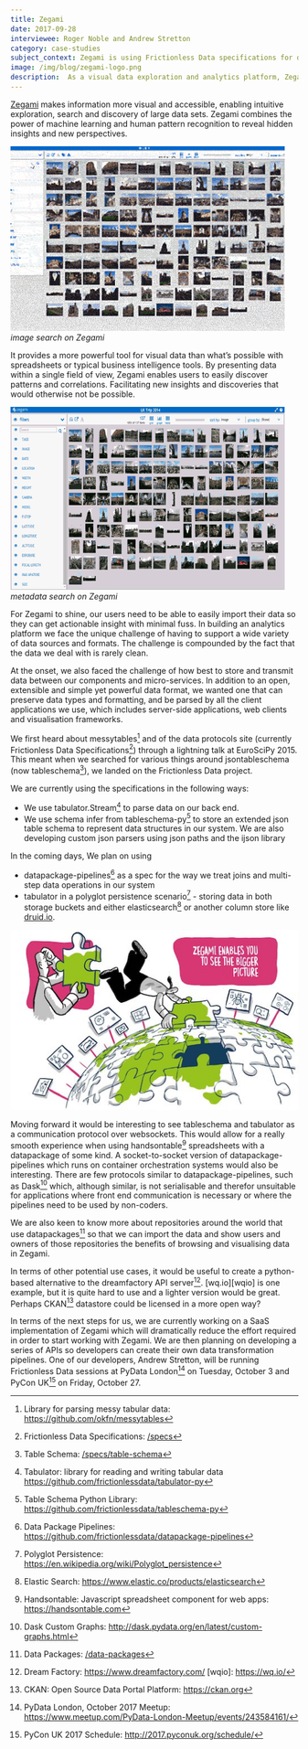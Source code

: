 ```yaml
---
title: Zegami
date: 2017-09-28
interviewee: Roger Noble and Andrew Stretton
category: case-studies
subject_context: Zegami is using Frictionless Data specifications for data management and syntactic analysis on their visual data analysis platform
image: /img/blog/zegami-logo.png
description:  As a visual data exploration and analytics platform, Zegami makes the exploration of large collections of image rich information quick and simple.
---
```


[Zegami](https://www.zegami.com) makes information more visual and accessible, enabling intuitive exploration, search and discovery of large data sets. Zegami combines the power of machine learning and human pattern recognition to reveal hidden insights and new perspectives.

![imagesearch](./zegami-2.gif) <br/> *image search on Zegami*

It provides a more powerful tool for visual data than what’s possible with spreadsheets or typical business intelligence tools. By presenting data within a single field of view, Zegami enables users to easily discover patterns and correlations. Facilitating new insights and discoveries that would otherwise not be possible.

![metadatasearch](./zegami-3.gif) <br/> *metadata search on Zegami*

For Zegami to shine, our users need to be able to easily import their data so they can get actionable insight with minimal fuss. In building an analytics platform we face the unique challenge of having to support a wide variety of data sources and formats. The challenge is compounded by the fact that the data we deal with is rarely clean.

At the onset, we also faced the challenge of how best to store and transmit data between our components and micro-services. In addition to an open, extensible and simple yet powerful data format, we wanted one that can preserve data types and formatting, and be parsed by all the client applications we use, which includes server-side applications, web clients and visualisation frameworks.

We first heard about messytables[^messytables] and of the data protocols site (currently Frictionless Data Specifications[^specs]) through a lightning talk at EuroSciPy 2015. This meant when we searched for various things around jsontableschema (now tableschema[^tableschema]), we landed on the Frictionless Data project.

We are currently using the specifications in the following ways:

- We use tabulator.Stream[^tabulator] to parse data on our back end.
- We use schema infer from tableschema-py[^tableschemapy] to store an extended json table schema to represent data structures in our system. We are also developing custom json parsers using json paths and the ijson library

In the coming days, We plan on using
- datapackage-pipelines[^dpp] as a spec for the way we treat joins and multi-step data operations in our system
- tabulator in a polyglot persistence scenario[^polyglot] - storing data in both storage buckets and either elasticsearch[^elasticsearch] or another column store like [druid.io](http://druid.io).

![Diagram](./zegami-1.jpg)

Moving forward it would be interesting to see tableschema and tabulator as a communication protocol over websockets. This would allow for a really smooth experience when using handsontable[^handsontable] spreadsheets with a datapackage of some kind. A socket-to-socket version of datapackage-pipelines which runs on container orchestration systems would also be interesting. There are few protocols similar to datapackage-pipelines, such as Dask[^dask] which, although similar, is not serialisable and therefor unsuitable for applications where front end communication is necessary or where the pipelines need to be used by non-coders.

We are also keen to know more about repositories around the world that use datapackages[^datapackage] so that we can import the data and show users and owners of those repositories the benefits of browsing and visualising data in Zegami.

In terms of other potential use cases, it would be useful to create a python-based alternative to the dreamfactory API server[^dreamfactory]. [wq.io][wqio] is one example, but it is quite hard to use and a lighter version would be great. Perhaps CKAN[^ckan] datastore could be licensed in a more open way?

In terms of the next steps for us, we are currently working on a SaaS implementation of Zegami which will dramatically reduce the effort required in order to start working with Zegami. We are then planning on developing a series of APIs so developers can create their own data transformation pipelines. One of our developers, Andrew Stretton, will be running Frictionless Data sessions at PyData London[^pydata] on Tuesday, October 3 and PyCon UK[^pyconuk] on Friday, October 27.

[^messytables]: Library for parsing messy tabular data: <https://github.com/okfn/messytables>
[^specs]: Frictionless Data Specifications: [/specs](/specs)
[^tableschema]: Table Schema: [/specs/table-schema](/specs/table-schema)
[^tabulator]:Tabulator:  library for reading and writing tabular data <https://github.com/frictionlessdata/tabulator-py>
[^polyglot]: Polyglot Persistence: <https://en.wikipedia.org/wiki/Polyglot_persistence>
[^tableschemapy]: Table Schema Python Library: <https://github.com/frictionlessdata/tableschema-py>
[^elasticsearch]: Elastic Search: <https://www.elastic.co/products/elasticsearch>
[^handsontable]: Handsontable: Javascript spreadsheet component for web apps: <https://handsontable.com>
[^dpp]: Data Package Pipelines: <https://github.com/frictionlessdata/datapackage-pipelines>
[^dask]:Dask Custom Graphs: <http://dask.pydata.org/en/latest/custom-graphs.html>
[^datapackage]: Data Packages: [/data-packages](/data-packages)
[^dreamfactory]: Dream Factory: <https://www.dreamfactory.com/>
[wqio]: https://wq.io/
[^ckan]: CKAN: Open Source Data Portal Platform: <https://ckan.org>
[^pydata]: PyData London, October 2017 Meetup: <https://www.meetup.com/PyData-London-Meetup/events/243584161/>
[^pyconuk]: PyCon UK 2017 Schedule: <http://2017.pyconuk.org/schedule/>
